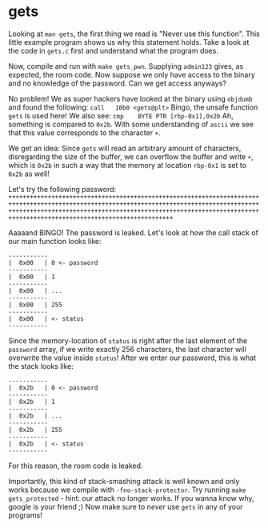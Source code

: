 # gets
Looking at `man gets`, the first thing we read is "Never use this function".
This little example program shows us why this statement holds. Take a look
at the code in `gets.c` first and understand what the program does.

Now, compile and run with `make gets_pwn`. 
Supplying `admin123` gives, as expected, the room code. 
Now suppose we only have access to the binary and no knowledge of the 
password. Can we get access anyways? 

No problem! We as super hackers have looked at the binary using `objdumb` and
found the following:
`call   10b0 <gets@plt>`
Bingo, the unsafe function `gets` is used here! 
We also see:
`cmp    BYTE PTR [rbp-0x1],0x2b`
Ah, something is compared to `0x2b`. With some understanding of `ascii` we see
that this value corresponds to the character `+`.

We get an idea: Since `gets` will read an arbitrary amount of characters, disregarding
the size of the buffer, we can overflow the buffer and write `+`, which is `0x2b` in such
a way that the memory at location `rbp-0x1` is set to `0x2b` as well!

Let's try the following password:
`++++++++++++++++++++++++++++++++++++++++++++++++++++++++++++++++++++++++++++++++++++++++++++++++++++++++++++++++++++++++++++++++++++++++++++++++++++++++++++++++++++++++++++++++++++++++++++++++++++++++++++++++++++++++++++++++++++++++++++++++++++++++++++++++`

Aaaaand BINGO! The password is leaked. Let's look at how the call stack of our main function looks like:

```
-----------
|  0x00   | 0 <- password
-----------
|  0x00   | 1
-----------
|  0x00   | ...
-----------
|  0x00   | 255
-----------
|  0x00   | <- status 
-----------
```

Since the memory-location of `status` is right after the last element of the `password` array,
if we write exactly 256 characters, the last character will overwrite the value inside `status`!
After we enter our password, this is what the stack looks like:
```
-----------
|  0x2b   | 0 <- password
-----------
|  0x2b   | 1
-----------
|  0x2b   | ...
-----------
|  0x2b   | 255
-----------
|  0x2b   | <- status 
-----------
```

For this reason, the room code is leaked.

Importantly, this kind of stack-smashing attack is well known and only works because we compile with
`-fno-stack-protector`. Try running `make gets_protected`  - hint: our attack no longer
works. If you wanna know why, google is your friend ;) Now make sure to *never* use `gets` in any of your programs!
